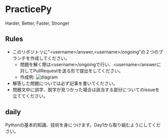 # PracticePy
Harder, Better, Faster, Stronger
## Rules
- このリポジトリに"<username\>/answer,<username\>/ongoing"の２つのブランチを作成してください。
  - 問題を解く際は<username\>/ongoingで行い、<username\>/answerに対してPullRequestを送る形で提出をしてください。
  - 作成例:
  ![diagram](https://github.com/tutorialmaker/PracticePy/blob/master/diagram.jpg)
- 解答した問題については必ず記事を書いてください。
- 問題文中に誤字、脱字が見つかった場合は該当する部分についてのissueを立ててください。
## daily
Pythonの基本的知識、技術を身につけます。Day1から取り組むようにしてください。
